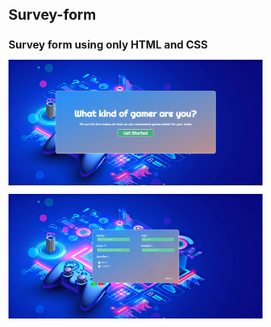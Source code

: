 # Survey-form
## Survey form using only HTML and CSS

![Home Page](/Images/homepage.png)

![Survey form](/Images/Survey-form.png)
